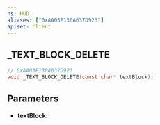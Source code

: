 ```yaml
---
ns: HUD
aliases: ["0xAA03F130A637D923"]
apiset: client
---
```

## _TEXT_BLOCK_DELETE

```c
// 0xAA03F130A637D923
void _TEXT_BLOCK_DELETE(const char* textBlock);
```


## Parameters
* **textBlock**: